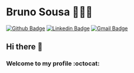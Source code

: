 # Bruno Sousa 👨‍💻👋

[![Github Badge](https://img.shields.io/badge/-Github-000?style=flat-square&logo=Github&logoColor=white&link=https://github.com/brunosousadev/)](https://github.com/brunosousadev/)
[![Linkedin Badge](https://img.shields.io/badge/-LinkedIn-blue?style=flat-square&logo=Linkedin&logoColor=white&link=https://www.linkedin.com/in/brunosousa01//)](https://www.linkedin.com/in/brunosousa01/)
[![Gmail Badge](https://img.shields.io/badge/-Gmail-c14438?style=flat-square&logo=Gmail&logoColor=white&link=mailto:brse01@gmail.com)](mailto:brse01@gmail.com)

## Hi there 👋  
###  Welcome to my profile :octocat:

<!--
**brunosousadev/brunosousadev** is a ✨ _special_ ✨ repository because its `README.md` (this file) appears on your GitHub profile.

Here are some ideas to get you started:

- 🔭 I’m currently working on ...
- 🌱 I’m currently learning ...
- 👯 I’m looking to collaborate on ...
- 🤔 I’m looking for help with ...
- 💬 Ask me about ...
- 📫 How to reach me: ...
- 😄 Pronouns: ...
- ⚡ Fun fact: ...
-->
